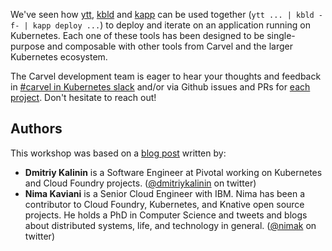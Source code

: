 We've seen how [ytt](https://get-ytt.io/), [kbld](https://get-kbld.io/) and [kapp](https://get-kapp.io/) can be used together (`ytt ... | kbld -f- | kapp deploy ...`) to deploy and iterate on an application running on Kubernetes. Each one of these tools has been designed to be single-purpose and composable with other tools from Carvel and the larger Kubernetes ecosystem.

The Carvel development team is eager to hear your thoughts and feedback in [#carvel in Kubernetes slack](https://slack.kubernetes.io/) and/or via Github issues and PRs for [each project](https://github.com/orgs/vmware-tanzu/repositories?q=carvel-&type=all&language=&sort=name). Don't hesitate to reach out!

## Authors

This workshop was based on a [blog post](https://tanzu.vmware.com/content/blog/introducing-k14s-kubernetes-tools-simple-and-composable-tools-for-application-deployment) written by:

* __Dmitriy Kalinin__ is a Software Engineer at Pivotal working on Kubernetes and Cloud Foundry projects. ([@dmitriykalinin](https://twitter.com/dmitriykalinin) on twitter)
* __Nima Kaviani__ is a Senior Cloud Engineer with IBM. Nima has been a contributor to Cloud Foundry, Kubernetes, and Knative open source projects. He holds a PhD in Computer Science and tweets and blogs about distributed systems, life, and technology in general. ([@nimak](https://twitter.com/nimak) on twitter)
